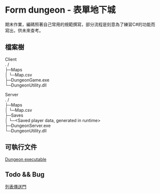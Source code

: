 # Form dungeon - 表單地下城
期末作業，編碼照著自己常用的規範撰寫，部分流程是刻意為了練習C#的功能而寫出，供未來查考。  

## 檔案樹
Client  
. /  
├─Maps  
│ └─Map.csv  
├─DungeonGame.exe  
└─DungeonUtility.dll  
  
Server  
. /  
├─Maps  
│ └─Map.csv  
├─Saves  
│ └─<Saved player data, generated in runtime>  
├─DungeonServer.exe  
└─DungeonUtility.dll  
  
## 可執行文件
[Dungeon executable](https://github.com/reina42689/Dungeon-executable)  
  
## Todo && Bug
[列表傳送門](https://github.com/reina42689/FormDungeon/blob/master/Dungeon/Misc/Note.md)  
  